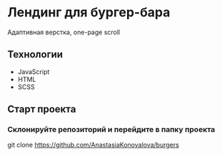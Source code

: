 # Лендинг для бургер-бара

Адаптивная верстка, one-page scroll

## Технологии

- JavaScript
- HTML
- SCSS

## Старт проекта

### Склонируйте репозиторий и перейдите в папку проекта

git clone https://github.com/AnastasiaKonovalova/burgers
